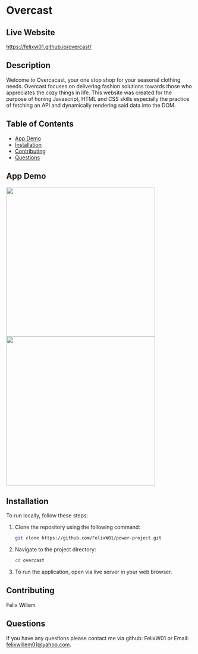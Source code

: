 # Overcast

## Live Website 
https://felixw01.github.io/overcast/

## Description
Welcome to  Overcacast, your one stop shop for your seasonal clothing needs. Overcast focuses on delivering fashion solutions towards those who appreciates the cozy things in life.
This website was created for the purpose of honing Javascript, HTML and CSS skills especially the practice of fetching an API and dynamically rendering said data into the DOM.

## Table of Contents
- [App Demo](#app-demo)
- [Installation](#installation)
- [Contributing](#contributing)
- [Questions](#questions)

## App Demo
<img src="https://github.com/user-attachments/assets/5ce725c0-2130-466f-8764-9855141c105c" width="400" />
<img src="https://github.com/user-attachments/assets/99b5ec31-bcc9-4eed-8dc2-4a843b19ccee" width="400" />



## Installation
To run locally, follow these steps:

1. Clone the repository using the following command:
    ```bash
    git clone https://github.com/FelixW01/power-project.git
    ```

2. Navigate to the project directory:
    ```bash
    cd overcast
    ```
    
3. To run the application, open via live server in your web browser.


## Contributing
Felix Willem
## Questions
If you have any questions please contact me via github: FelixW01 or Email: felixwillem01@yahoo.com.

